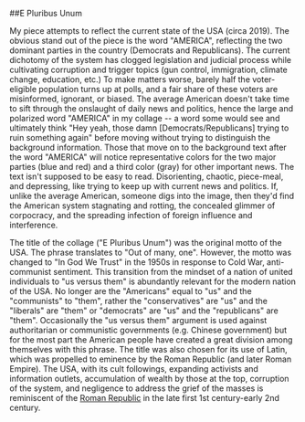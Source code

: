 ##E Pluribus Unum

 My piece attempts to reflect the current state of the USA (circa 2019). The obvious
stand out of the piece is the word "AMERICA", reflecting the two dominant parties in the country (Democrats and Republicans). The current dichotomy of the system has clogged legislation and judicial process while cultivating corruption and trigger topics (gun control, immigration, climate change, education, etc.) To make matters worse, barely half the voter-eligible population turns up at polls, and a fair share of these voters are misinformed, ignorant, or biased. The average American doesn't take time to sift through the onslaught of daily news and politics, hence the large and polarized word "AMERICA" in my collage -- a word some would see and ultimately think "Hey yeah, those damn [Democrats/Republicans] trying to ruin something again" before moving without trying to distinguish the background information. Those that move on to the background text after the word "AMERICA" will notice representative colors for the two major parties (blue and red) and a third color (gray) for other important news. The text isn't supposed to be easy to read. Disorienting, chaotic, piece-meal, and depressing, like trying to keep up with current news and politics. If, unlike the average American, someone digs into the image, then they'd find the American system stagnating and rotting, the concealed glimmer of corpocracy, and the spreading infection of foreign influence and interference.

The title of the collage ("E Pluribus Unum") was the original motto of the USA. The phrase translates to "Out of many, one". However, the motto was changed to "In God We Trust" in the 1950s in response to Cold War, anti-communist sentiment. This transition from the mindset of a nation of united individuals to "us versus them" is abundantly relevant for the modern nation of the USA. No longer are the "Americans" equal to "us" and the "communists" to "them", rather the "conservatives" are "us" and the "liberals" are "them" or "democrats" are "us" and the "republicans" are "them". Occasionally the "us versus them" argument is used against authoritarian or communistic governments (e.g. Chinese government) but for the most part the American people have created a great division among themselves with this phrase. The title was also chosen for its use of Latin, which was propelled to eminence by the Roman Republic (and later Roman Empire). The USA, with its cult followings, expanding activists and information outlets, accumulation of wealth by those at the top, corruption of the system, and negligence to address the grief of the masses is reminiscent of the [Roman Republic](https://time.com/4986516/ancient-rome-comparison-mike-duncan/) in the late first 1st century-early 2nd century.
